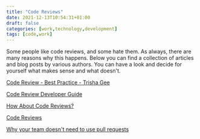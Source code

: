 ```yaml
---
title: "Code Reviews"
date: 2021-12-13T10:54:31+01:00
draft: false
categories: [work,technology,development]
tags: [code,work]
---
```


Some people like code reviews, and some hate them. As always, there are many reasons why this happens.
Below you can find a collection of articles and blog posts by various authors. You can have a look and decide for yourself what makes sense and what doesn't.


[Code Review - Best Practice - Trisha Gee](https://trishagee.com/presentations/code_review_best_practice/)

[Code Review Developer Guide](https://slab.com/library/examples/google-code-review/)

[How About Code Reviews?](https://slab.com/library/examples/slack-code-review/)

[Code Reviews](https://slab.com/library/examples/thoughtbot-code-review/)

[Why your team doesn't need to use pull requests](https://infrastructure-as-code.com/book/2021/01/02/pull-requests.html)
